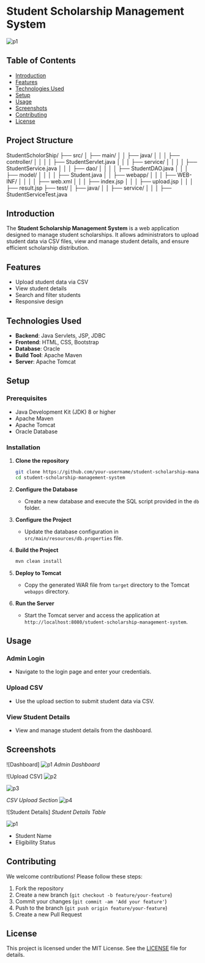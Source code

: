 # Student Scholarship Management System

![p1](https://github.com/user-attachments/assets/3214deb4-8157-4e0f-92fe-b0a7030dd4a5)

## Table of Contents

- [Introduction](#introduction)
- [Features](#features)
- [Technologies Used](#technologies-used)
- [Setup](#setup)
- [Usage](#usage)
- [Screenshots](#screenshots)
- [Contributing](#contributing)
- [License](#license)

## Project Structure
StudentScholorShip/
├── src/
│   ├── main/
│   │   ├── java/
│   │   │   ├── controller/
│   │   │   │   ├── StudentServlet.java
│   │   │   ├── service/
│   │   │   │   ├── StudentService.java
│   │   │   ├── dao/
│   │   │   │   ├── StudentDAO.java
│   │   │   ├── model/
│   │   │   │   ├── Student.java
│   │   ├── webapp/
│   │   │   ├── WEB-INF/
│   │   │   │   ├── web.xml
│   │   │   ├── index.jsp
│   │   │   ├── upload.jsp
│   │   │   ├── result.jsp
├── test/
│   ├── java/
│   │   ├── service/
│   │   │   ├── StudentServiceTest.java



## Introduction
The **Student Scholarship Management System** is a web application designed to manage student scholarships. It allows administrators to upload student data via CSV files, view and manage student details, and ensure efficient scholarship distribution.

## Features
- Upload student data via CSV
- View student details
- Search and filter students
- Responsive design

## Technologies Used
- **Backend**: Java Servlets, JSP, JDBC
- **Frontend**: HTML, CSS, Bootstrap
- **Database**: Oracle
- **Build Tool**: Apache Maven
- **Server**: Apache Tomcat

## Setup
### Prerequisites
- Java Development Kit (JDK) 8 or higher
- Apache Maven
- Apache Tomcat
- Oracle Database

### Installation
1. **Clone the repository**
    ```bash
    git clone https://github.com/your-username/student-scholarship-management-system.git
    cd student-scholarship-management-system
    ```

2. **Configure the Database**
    - Create a new database and execute the SQL script provided in the `db` folder.

3. **Configure the Project**
    - Update the database configuration in `src/main/resources/db.properties` file.

4. **Build the Project**
    ```bash
    mvn clean install
    ```

5. **Deploy to Tomcat**
    - Copy the generated WAR file from `target` directory to the Tomcat `webapps` directory.

6. **Run the Server**
    - Start the Tomcat server and access the application at `http://localhost:8080/student-scholarship-management-system`.

## Usage
### Admin Login
- Navigate to the login page and enter your credentials.

### Upload CSV
- Use the upload section to submit student data via CSV.

### View Student Details
- View and manage student details from the dashboard.

## Screenshots
![Dashboard] ![p1](https://github.com/user-attachments/assets/3214deb4-8157-4e0f-92fe-b0a7030dd4a5)
*Admin Dashboard*

![Upload CSV] ![p2](https://github.com/user-attachments/assets/2638664f-61b8-464a-9792-073692febb0e)

![p3](https://github.com/user-attachments/assets/74cf9cdd-f263-4850-819c-316af3aba0c5)

*CSV Upload Section*
![p4](https://github.com/user-attachments/assets/6683d718-674e-4f96-9042-372a25d78721)


![Student Details]
*Student Details Table*

![p1](https://github.com/user-attachments/assets/8b639de4-9f08-4155-9a2a-0b73b1ae7928)

- Student Name
- Eligibility Status

## Contributing
We welcome contributions! Please follow these steps:
1. Fork the repository
2. Create a new branch (`git checkout -b feature/your-feature`)
3. Commit your changes (`git commit -am 'Add your feature'`)
4. Push to the branch (`git push origin feature/your-feature`)
5. Create a new Pull Request

## License
This project is licensed under the MIT License. See the [LICENSE](LICENSE) file for details.

